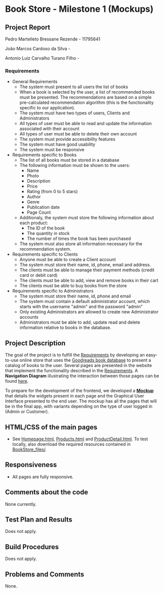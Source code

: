 # Book Store - Milestone 1 (Mockups)

## Project Report

Pedro Martelleto Bressane Rezende - 11795641

João Marcos Cardoso da Silva - 

Antonio Luiz Carvalho Turano Filho - 

### Requirements
 - General Requirements
    - The system must present to all users the list of books
    - When a book is selected by the user, a list of recommended books must be presented. The recommendations are based on a simple pre-calculated recommendation algorithm (this is the functionality specific to our application).
    - The system must have two types of users, Clients and Administrators 
    - All types of user must be able to read and update the information associated with their account
    - All types of user must be able to delete their own account
    - The system must provide accessibility features
    - The system must have good usability
    - The system must be responsive
  - Requirements specific to Books
    - The list of all books must be stored in a database
    - The following information must be shown to the users:
      - Name
      - Photo
      - Description
      - Price
      - Rating (from 0 to 5 stars)
      - Author
      - Genre
      - Publication date
      - Page Count
    - Additionaly, the system must store the following information about each product:
      - The ID of the book
      - The quantity in stock
      - The number of times the book has been purchased
    - The system must also store all information necessary for the recommendation system.
  - Requirements specific to Clients
    - Anyone must be able to create a Client account
    - The system must store their name, id, phone, email and address.
    - The clients must be able to manage their payment methods (credit card or debit card)
    - The clients must be able to add, view and remove books in their cart
    - The clients must be able to buy books from the store
 - Requirements specific to Administrators
    - The system must store their name, id, phone and email
    - The system must contain a default administrator account, which starts with the username "admin" and the password "admin"
    - Only existing Administrators are allowed to create new Administrator accounts
    - Administrators must be able to add, update read and delete information relative to books in the database.

## Project Description

The goal of the project is to fulfill the [Requirements](requirements) by developing an easy-to-use online store that uses the [Goodreads book database](https://www.kaggle.com/datasets/austinreese/goodreads-books) to present a catalog of books to the user. Several pages are presented in the website that implement the functionality described in the [Requirements](requirements). A **Navigation Diagram** illustrating the interaction between those pages can be found [here](https://www.figma.com/file/xTA8quNUIcFnJdaKB3LAgx/Navigation-Diagram?node-id=0%3A1).

To prepare for the development of the frontend, we developed a **[Mockup](https://www.figma.com/file/ZpRNOgvVlgQQf5CxK1sVEg/Book-Store---Mockup?node-id=0%3A1)** that details the widgets present in each page and the Graphical User Interface presented to the end user. The mockup has all the pages that will be in the final app, with variants depending on the type of user logged in (Admin or Customer).

## HTML/CSS of the main pages

* See [Homepage.html](Homepage.html), [Products.html](Products.html) and [ProductDetail.html](ProductDetail.html). To test locally, also download the required resources contained in [BookStore_files/](BookStore_files).

## Responsiveness

* All pages are fully responsive.

## Comments about the code

None currently.

## Test Plan and Results

Does not apply.

## Build Procedures

Does not apply.

## Problems and Comments

None.

